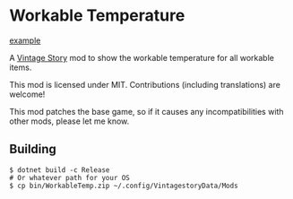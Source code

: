 # Workable Temperature

[example](example.png)

A [Vintage Story](https://vintagestory.at) mod to show the workable temperature for all workable items.

This mod is licensed under MIT. Contributions (including translations) are welcome!

This mod patches the base game, so if it causes any incompatibilities with other mods, please let me know.

## Building

```shell
$ dotnet build -c Release
# Or whatever path for your OS
$ cp bin/WorkableTemp.zip ~/.config/VintagestoryData/Mods
```
